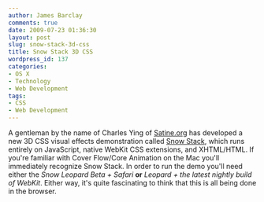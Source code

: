 ```yaml
---
author: James Barclay
comments: true
date: 2009-07-23 01:36:30
layout: post
slug: snow-stack-3d-css
title: Snow Stack 3D CSS
wordpress_id: 137
categories:
- OS X
- Technology
- Web Development
tags:
- CSS
- Web Development
---
```


A gentleman by the name of Charles Ying of [Satine.org](http://www.satine.org/) has developed a new 3D CSS visual effects demonstration called [Snow Stack](http://www.satine.org/archives/2009/07/11/snow-stack-is-here/), which runs entirely on JavaScript, native WebKit CSS extensions, and XHTML/HTML. If you're familiar with Cover Flow/Core Animation on the Mac you'll immediately recognize Snow Stack. In order to run the demo you'll need either the _Snow Leopard Beta + Safari_ **or** _Leopard + the latest nightly build of WebKit_. Either way, it's quite fascinating to think that this is all being done in the browser.
